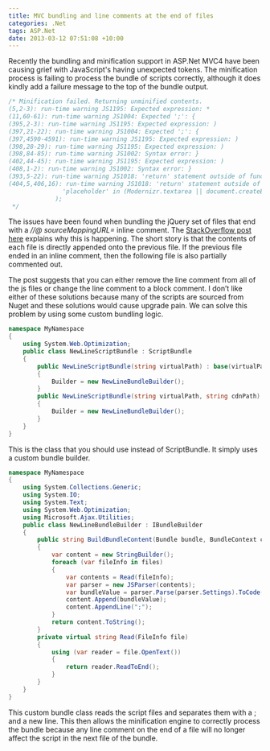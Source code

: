 ```yaml
---
title: MVC bundling and line comments at the end of files
categories: .Net
tags: ASP.Net
date: 2013-03-12 07:51:08 +10:00
---
```


Recently the bundling and minification support in ASP.Net MVC4 have been causing grief with JavaScript's having unexpected tokens. The minification process is failing to process the bundle of scripts correctly, although it does kindly add a failure message to the top of the bundle output.

<!--more-->

```javascript
/* Minification failed. Returning unminified contents.
(5,2-3): run-time warning JS1195: Expected expression: *
(11,60-61): run-time warning JS1004: Expected ';': {
(395,2-3): run-time warning JS1195: Expected expression: )
(397,21-22): run-time warning JS1004: Expected ';': {
(397,4590-4591): run-time warning JS1195: Expected expression: )
(398,28-29): run-time warning JS1195: Expected expression: )
(398,84-85): run-time warning JS1002: Syntax error: }
(402,44-45): run-time warning JS1195: Expected expression: )
(408,1-2): run-time warning JS1002: Syntax error: }
(393,5-22): run-time warning JS1018: 'return' statement outside of function: return Modernizr;
(404,5,406,16): run-time warning JS1018: 'return' statement outside of function: return !!('placeholder' in (Modernizr.input || document.createElement('input')) &&
               'placeholder' in (Modernizr.textarea || document.createElement('textarea'))
             );
 */
```

The issues have been found when bundling the jQuery set of files that end with a _//@ sourceMappingURL=_ inline comment. The [StackOverflow post here][0] explains why this is happening. The short story is that the contents of each file is directly appended onto the previous file. If the previous file ended in an inline comment, then the following file is also partially commented out.

The post suggests that you can either remove the line comment from all of the js files or change the line comment to a block comment. I don’t like either of these solutions because many of the scripts are sourced from Nuget and these solutions would cause upgrade pain. We can solve this problem by using some custom bundling logic.

```csharp
namespace MyNamespace
{
    using System.Web.Optimization;
    public class NewLineScriptBundle : ScriptBundle
    {
        public NewLineScriptBundle(string virtualPath) : base(virtualPath)
        {
            Builder = new NewLineBundleBuilder();
        }
        public NewLineScriptBundle(string virtualPath, string cdnPath) : base(virtualPath, cdnPath)
        {
            Builder = new NewLineBundleBuilder();
        }
    }
}
```

This is the class that you should use instead of ScriptBundle. It simply uses a custom bundle builder.

```csharp
namespace MyNamespace
{
    using System.Collections.Generic;
    using System.IO;
    using System.Text;
    using System.Web.Optimization;
    using Microsoft.Ajax.Utilities;
    public class NewLineBundleBuilder : IBundleBuilder
    {
        public string BuildBundleContent(Bundle bundle, BundleContext context, IEnumerable<FileInfo> files)
        {
            var content = new StringBuilder();
            foreach (var fileInfo in files)
            {
                var contents = Read(fileInfo);
                var parser = new JSParser(contents);
                var bundleValue = parser.Parse(parser.Settings).ToCode();
                content.Append(bundleValue);
                content.AppendLine(";");
            }
            return content.ToString();
        }
        private virtual string Read(FileInfo file)
        {
            using (var reader = file.OpenText())
            {
                return reader.ReadToEnd();
            }
        }
    }
}
```

This custom bundle class reads the script files and separates them with a ; and a new line. This then allows the minification engine to correctly process the bundle because any line comment on the end of a file will no longer affect the script in the next file of the bundle.

[0]: http://stackoverflow.com/questions/14402741/jquery-1-9-0-and-modernizr-cannot-be-minified-with-the-asp-net-web-optimization